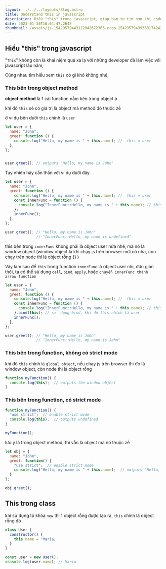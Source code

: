 ```yaml
---
layout: ../../../layouts/Blog.astro
title: Understand this in javascript
description: Hiểu "this" trong javascript, giúp bạn tự tin hơn khi code với mấy ông senior
date: 2023-01-30T16:04:47.264Z
thumbnail: /assets/js-15429579443112042672363-crop-1542957949936317424252.webp
---
```

## Hiểu "this" trong javascript

"`T﻿his`" không còn là khái niệm quá xa lạ với những developer đã làm việc với javascript lâu năm, 

Cùng nhau tìm hiểu xem `this` có gì khó không nhé,



### This bên trong object method

**object method** là 1 cái function nằm bên trong object á

khi đó `this` sẽ có giá trị là object mà method đó thuộc zề

ở ví dụ bên dưới `this` chính là `user`

```javascript
let user = {
  name: "John",
  greet: function () {
    console.log("Hello, my name is " + this.name); //  this = user
  },
};


user.greet(); // outputs "Hello, my name is John"

```

Tuy nhiên hãy cẩn thẩn với ví dụ dưới đây

```javascript
let user = {
  name: "John",
  greet: function () {
    console.log("Hello, my name is " + this.name); //  this = user
    const innerFunc = function () {
      console.log("InnerFunc::Hello, my name is " + this.name); // this = window
    };
    innerFunc();
  },
};

user.greet(); // "Hello, my name is John" 
			  // "InnerFunc::Hello, my name is undefined"

```

this bên trong `innerFunc` không phải là object user nữa nhé, mà nó là window object (window object là khi chạy js trên browser mới có nha, còn chạy trên node thì là object rỗng {} )

Vậy làm sao để `this` trong function `innerFunc` là object user nhỉ, đơn giản thôi, ta có thể sử dụng `call`, `bind`, `apply,`hoặc `chuyển innerFunc thành arrow function`

```javascript
let user = {
  name: "John",
  greet: function () {
    console.log("Hello, my name is " + this.name); //  this = user
    const innerFunc = function () {
      console.log("InnerFunc::Hello, my name is " + this.name); // this = window
    }.bind(this); // sử dụng bind, khi đó this chính là user
    innerFunc();
  },
};

user.greet(); // "Hello, my name is John" 
			  // "InnerFunc::Hello, my name is John"

```



### This bên trong function, không có strict mode

khi đó `this` chính là `global object`, nếu chạy js trên browser thì đó là window object, còn node thì là object rỗng

```javascript
function myFunction() {
  console.log(this);  // outputs the window object
}

```



### This bên trong function, có strict mode

```javascript
function myFunction() {
  "use strict";  // enable strict mode
  console.log(this);  // outputs undefined
}

myFunction();

```

lưu ý là trong object method, thì vẫn là object mà nó thuộc zề

```javascript
let obj = {
  name: "John",
  greet: function() {
    "use strict";  // enable strict mode
    console.log("Hello, my name is " + this.name);  // outputs "Hello, my name is John"
  }
};

obj.greet();

```



## This trong class

khi sử dụng từ khóa `new` thì 1 object rỗng được tạo ra, `this` chính là object rỗng đó

```javascript
class User {
  constructor() {
    this.name = "Maria;
  }
}

const user = new User();
console.log(user.name); // Maria
```